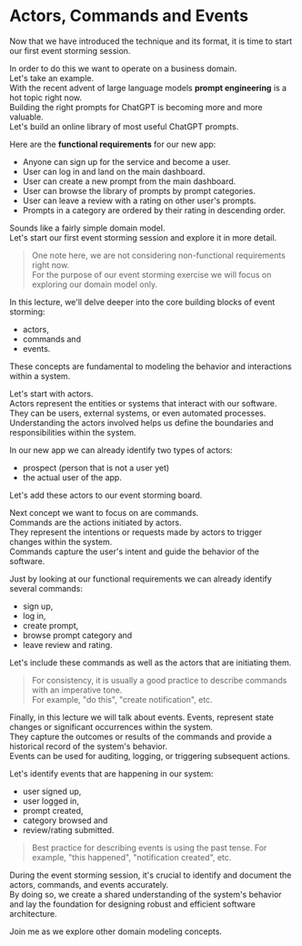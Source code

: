 # Actors, Commands and Events

Now that we have introduced the technique and its format, it is time to start our first
event storming session.

In order to do this we want to operate on a business domain.  
Let's take an example.  
With the recent advent of large language models **prompt engineering** is a hot topic right now.  
Building the right prompts for ChatGPT is becoming more and more valuable.  
Let's build an online library of most useful ChatGPT prompts.

Here are the **functional requirements** for our new app:

* Anyone can sign up for the service and become a user.
* User can log in and land on the main dashboard.
* User can create a new prompt from the main dashboard.
* User can browse the library of prompts by prompt categories.
* User can leave a review with a rating on other user's prompts.
* Prompts in a category are ordered by their rating in descending order.

Sounds like a fairly simple domain model.  
Let's start our first event storming session and explore it in more detail.

> One note here, we are not considering non-functional requirements right now.  
> For the purpose of our event storming exercise we will focus on exploring our domain model
> only.

In this lecture, we'll delve deeper into the core building blocks of event storming:

* actors,
* commands and
* events.

These concepts are fundamental to modeling the behavior and interactions within a system.

Let's start with actors.  
Actors represent the entities or systems that interact with our software.  
They can be users, external systems, or even automated processes.  
Understanding the actors involved helps us define the boundaries and responsibilities within the system.

In our new app we can already identify two types of actors:

* prospect (person that is not a user yet)
* the actual user of the app.

Let's add these actors to our event storming board.

Next concept we want to focus on are commands.  
Commands are the actions initiated by actors.  
They represent the intentions or requests made by actors to trigger changes within the system.  
Commands capture the user's intent and guide the behavior of the software.

Just by looking at our functional requirements we can already identify several commands:

* sign up,
* log in,
* create prompt,
* browse prompt category and
* leave review and rating.

Let's include these commands as well as the actors that are initiating them.

> For consistency, it is usually a good practice to describe commands with an imperative tone.  
> For example, "do this", "create notification", etc.

Finally, in this lecture we will talk about events.
Events, represent state changes or significant occurrences within the system.  
They capture the outcomes or results of the commands and provide a historical record of the system's behavior.  
Events can be used for auditing, logging, or triggering subsequent actions.

Let's identify events that are happening in our system:

* user signed up,
* user logged in,
* prompt created,
* category browsed and
* review/rating submitted.

> Best practice for describing events is using the past tense.
> For example, "this happened", "notification created", etc. 

During the event storming session, it's crucial to identify and document the actors, commands, and events
accurately.  
By doing so, we create a shared understanding of the system's behavior and lay the foundation for designing
robust and efficient software architecture.

Join me as we explore other domain modeling concepts.
